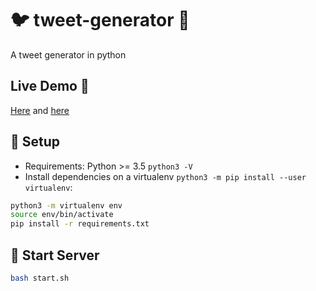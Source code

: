 # :bird: tweet-generator :speech_balloon:
A tweet generator in python

## Live Demo 🤔
[Here](https://tweet-generator-ec.now.sh/) and [here](https://tweet-generator-ec.herokuapp.com/)

## :wrench: Setup
- Requirements: Python >= 3.5 `python3 -V`
- Install dependencies on a virtualenv `python3 -m pip install --user virtualenv`:

```sh
python3 -m virtualenv env
source env/bin/activate
pip install -r requirements.txt
```

## :rocket: Start Server
```sh
bash start.sh
```

